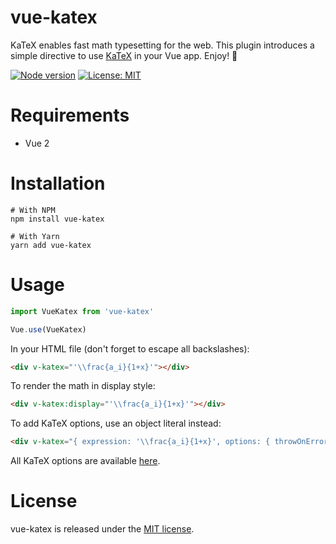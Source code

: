 # vue-katex

KaTeX enables fast math typesetting for the web. This plugin introduces a simple directive to use [KaTeX](https://khan.github.io/KaTeX/) in your Vue app. Enjoy! 🙂

[![Node version](https://img.shields.io/node/v/vue-katex.svg?style=flat)](http://nodejs.org/download/) [![License: MIT](https://img.shields.io/badge/License-MIT-yellow.svg)](https://opensource.org/licenses/MIT)

# Requirements

- Vue 2

# Installation

```
# With NPM
npm install vue-katex

# With Yarn
yarn add vue-katex
```

# Usage

```js
import VueKatex from 'vue-katex'

Vue.use(VueKatex)
```

In your HTML file (don't forget to escape all backslashes):

```html
<div v-katex="'\\frac{a_i}{1+x}'"></div>
```



To render the math in display style:

```html
<div v-katex:display="'\\frac{a_i}{1+x}'"></div>
```

To add KaTeX options, use an object literal instead:

```html
<div v-katex="{ expression: '\\frac{a_i}{1+x}', options: { throwOnError: false }}"></div>
```

All KaTeX options are available [here](https://github.com/Khan/KaTeX#rendering-options).

# License

vue-katex is released under the [MIT license](http://opensource.org/licenses/MIT).